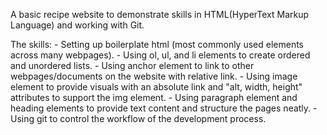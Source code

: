 A basic recipe website to demonstrate skills in HTML(HyperText Markup Language) and working with Git.

The skills:
    - Setting up boilerplate html (most commonly used elements across many webpages).
    - Using ol, ul, and li elements to create ordered and unordered lists.
    - Using anchor element to link to other webpages/documents on the website with relative link.
    - Using image element to provide visuals with an absolute link and "alt, width, height" attributes to support the img element. 
    - Using paragraph element and heading elements to provide text content and structure the pages neatly.
    - Using git to control the workflow of the development process.